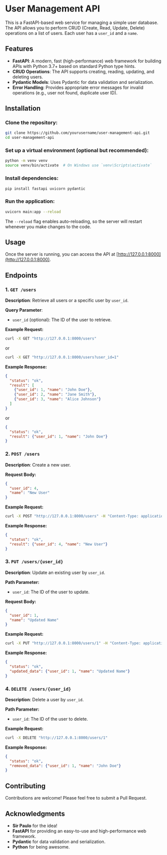 # User Management API

This is a FastAPI-based web service for managing a simple user database. The API allows you to perform CRUD (Create, Read, Update, Delete) operations on a list of users. Each user has a `user_id` and a `name`.

## Features

- **FastAPI**: A modern, fast (high-performance) web framework for building APIs with Python 3.7+ based on standard Python type hints.
- **CRUD Operations**: The API supports creating, reading, updating, and deleting users.
- **Pydantic Models**: Uses Pydantic for data validation and serialization.
- **Error Handling**: Provides appropriate error messages for invalid operations (e.g., user not found, duplicate user ID).

## Installation

### Clone the repository:

```bash
git clone https://github.com/yourusername/user-management-api.git
cd user-management-api
```

### Set up a virtual environment (optional but recommended):

```bash
python -m venv venv
source venv/bin/activate  # On Windows use `venv\Scripts\activate`
```

### Install dependencies:

```bash
pip install fastapi uvicorn pydantic
```

### Run the application:

```bash
uvicorn main:app --reload
```

The `--reload` flag enables auto-reloading, so the server will restart whenever you make changes to the code.

## Usage

Once the server is running, you can access the API at [http://127.0.0.1:8000](http://127.0.0.1:8000).

## Endpoints

### 1. `GET /users`
**Description**: Retrieve all users or a specific user by `user_id`.

**Query Parameter**:
- `user_id` (optional): The ID of the user to retrieve.

**Example Request:**

```bash
curl -X GET "http://127.0.0.1:8000/users"
```

or

```bash
curl -X GET "http://127.0.0.1:8000/users?user_id=1"
```

**Example Response:**

```json
{
  "status": "ok",
  "result": [
    {"user_id": 1, "name": "John Doe"},
    {"user_id": 2, "name": "Jane Smith"},
    {"user_id": 3, "name": "Alice Johnson"}
  ]
}
```

or

```json
{
  "status": "ok",
  "result": {"user_id": 1, "name": "John Doe"}
}
```

### 2. `POST /users`
**Description**: Create a new user.

**Request Body:**

```json
{
  "user_id": 4,
  "name": "New User"
}
```

**Example Request:**

```bash
curl -X POST "http://127.0.0.1:8000/users" -H "Content-Type: application/json" -d '{"user_id": 4, "name": "New User"}'
```

**Example Response:**

```json
{
  "status": "ok",
  "result": {"user_id": 4, "name": "New User"}
}
```

### 3. `PUT /users/{user_id}`
**Description**: Update an existing user by `user_id`.

**Path Parameter:**
- `user_id`: The ID of the user to update.

**Request Body:**

```json
{
  "user_id": 1,
  "name": "Updated Name"
}
```

**Example Request:**

```bash
curl -X PUT "http://127.0.0.1:8000/users/1" -H "Content-Type: application/json" -d '{"user_id": 1, "name": "Updated Name"}'
```

**Example Response:**

```json
{
  "status": "ok",
  "updated_data": {"user_id": 1, "name": "Updated Name"}
}
```

### 4. `DELETE /users/{user_id}`
**Description**: Delete a user by `user_id`.

**Path Parameter:**
- `user_id`: The ID of the user to delete.

**Example Request:**

```bash
curl -X DELETE "http://127.0.0.1:8000/users/1"
```

**Example Response:**

```json
{
  "status": "ok",
  "removed_data": {"user_id": 1, "name": "John Doe"}
}
```

## Contributing

Contributions are welcome! Please feel free to submit a Pull Request.


## Acknowledgments

- **Sir Paulo** for the idea!
- **FastAPI** for providing an easy-to-use and high-performance web framework.
- **Pydantic** for data validation and serialization.
- **Python** for being awesome.

